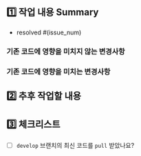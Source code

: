 ## 1️⃣ 작업 내용 Summary

- resolved #(issue_num)

### 기존 코드에 영향을 미치지 않는 변경사항

### 기존 코드에 영향을 미치는 변경사항

## 2️⃣ 추후 작업할 내용

## 3️⃣ 체크리스트

- [ ] `develop` 브랜치의 최신 코드를 `pull` 받았나요?
